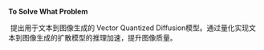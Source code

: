 **To Solve What Problem**

​	提出用于文本到图像生成的 Vector Quantized Diffusion模型。通过量化实现文本到图像生成的扩散模型的推理加速，提升图像质量。

